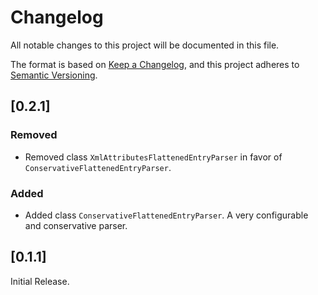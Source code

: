 # Changelog

All notable changes to this project will be documented in this file.

The format is based on [Keep a Changelog](https://keepachangelog.com/en/1.0.0/),
and this project adheres to [Semantic Versioning](https://semver.org/spec/v2.0.0.html).

## [0.2.1]

### Removed

-   Removed class `XmlAttributesFlattenedEntryParser` in favor of `ConservativeFlattenedEntryParser`.

### Added

-   Added class `ConservativeFlattenedEntryParser`. A very configurable and conservative parser.

## [0.1.1]

Initial Release.
